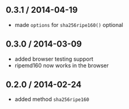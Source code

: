 0.3.1 / 2014-04-19
------------------
* made `options` for `sha256ripe160()` optional

0.3.0 / 2014-03-09
------------------
* added browser testing support
* ripemd160 now works in the browser

0.2.0 / 2014-02-24
------------------
* added method `sha256ripe160`
